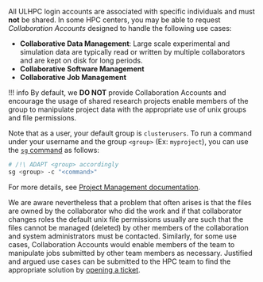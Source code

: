All ULHPC login accounts are associated with specific individuals and
must **not** be shared.
In some HPC centers, you may be able to request _Collaboration Accounts_ designed to handle the following use cases:

* __Collaborative Data Management__:
  Large scale experimental and simulation data are typically read or written by multiple collaborators and are kept on disk for long periods.
* __Collaborative Software Management__
* __Collaborative Job Management__

!!! info
    By default, we **DO NOT** provide Collaboration Accounts and encourage the usage of shared research projects enable members of the group to manipulate project data with the appropriate use of unix groups and file permissions.

Note that as a user, your default group is `clusterusers`. To run a command under your username and the group `<group>` (Ex: `myproject`), you can use the [`sg` command](https://linux.die.net/man/1/sg) as follows:
```bash
# /!\ ADAPT <group> accordingly
sg <group> -c "<command>"
```
For more details, see [Project Management documentation](accounts/projects.md).

We are aware nevertheless that a problem that often arises is that the files are owned by the collaborator who did the work and if that collaborator changes
roles the default unix file permissions usually are such that the
files cannot be managed (deleted) by other members of the collaboration and system administrators must be contacted.
Similarly, for some use cases, Collaboration Accounts would enable members of the team to manipulate jobs submitted by other team members as necessary.
Justified and argued use cases can be submitted to the HPC team to find the appropriate solution by [opening a ticket](../support/index.md).

